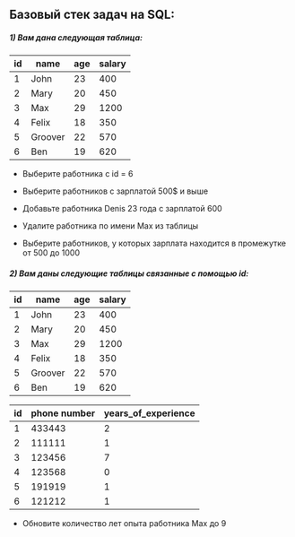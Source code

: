 ## Базовый стек задач на SQL:

##### 1) Вам дана следующая таблица:

| id | name    | age | salary |
|----|---------|-----|--------|
| 1  | John    | 23  | 400    |
| 2  | Mary    | 20  | 450    |
| 3  | Max     | 29  | 1200   |
| 4  | Felix   | 18  | 350    |
| 5  | Groover | 22  | 570    |
| 6  | Ben     | 19  | 620    |

- Выберите работника с id = 6

- Выберите работников с зарплатой 500$ и выше

- Добавьте работника Denis 23 года с зарплатой 600

- Удалите работника по имени Max из таблицы

- Выберите работников, у которых зарплата находится в промежутке от 500 до 1000



##### 2) Вам даны следующие таблицы связанные с помощью id:

| id | name    | age | salary |
|----|---------|-----|--------|
| 1  | John    | 23  | 400    |
| 2  | Mary    | 20  | 450    |
| 3  | Max     | 29  | 1200   |
| 4  | Felix   | 18  | 350    |
| 5  | Groover | 22  | 570    |
| 6  | Ben     | 19  | 620    |


| id | phone number    | years_of_experience |
|----|-----------------|---------------------|
| 1  | 433443          | 2                   |
| 2  | 111111          | 1                   |
| 3  | 123456          | 7                   |
| 4  | 123568          | 0                   |
| 5  | 191919          | 1                   |
| 6  | 121212          | 1                   |

- Обновите количество лет опыта работника Max до 9

